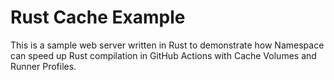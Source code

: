 # Rust Cache Example

This is a sample web server written in Rust to demonstrate how Namespace can speed up Rust compilation in GitHub Actions with Cache Volumes and Runner Profiles. 